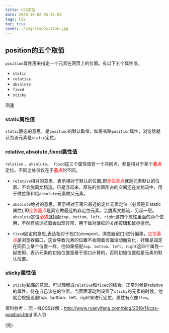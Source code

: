 ```yaml
---
title: CSS定位
date: 2020-10-02 03:11:02
tags: CSS
toc: true
cover: ./img/cssposition.jpg
---
```


## __position的五个取值__
`position`属性用来指定一个元素在网页上的位置。有以下五个属性值。
* `static`
* `relative`
* `absolute`
* `fixed`
* `sticky`
<!--more-->

<font class="ff6666">测速</font>

### __static属性值__
`static`静态的意思，是`position`的默认取值，如果省略`position`属性，浏览器就认为该元素是`static`定位。

### __relative,absolute,fixed属性值__
`relative` 、`absolute`、` fixed`这三个属性值有一个共同点，都是相对于某个<font color=#FF3333><b>基点</b></font>定位。不同之处仅仅在于<font color=#FF3333><b>基点</b></font>的不同。

*  `relative`相对的意思，表示相对于默认的位置,即<font color=#FF6666><b>定位基点</b></font>就是元素默认的位置。不会脱离文档流。只是浮起来，原先的位置所占的空间还在文档流中。用于做位移和给`absolute`元素做父元素。


* `absolute`绝对的意思，表示相对于离它最近的定位元素定位（必须是非static属性),即<font color=#FF6666><b>定位基点</b></font>是离它做最近的非定位元素。会脱离文档流，另起一层。`absolute`定位<font color=#FF3333><b>必须</b></font>就搭配`top`、`bottom`、`left`、`right`这四个属性里面的两个使用，不然有些浏览器会出现异常，用于做对话框的关闭按钮和鼠标提示。


* `fixed`固定的意思,表达相对于视口(viewport，浏览器窗口)进行偏移，<font color=#FF6666><b>定位基点</b></font>是浏览器窗口，这会导致元素的位置不会随着页面滚动而变化，好像是固定在网页上某个位置一样。他如果搭配`top`、`bottom`、`left`、`right`这四个属性一起使用，表示元素的初始位置是基于视口计算的，否则初始位置就是元素的默认位置。

### __sticky属性值__
* `sticky`粘滞的意思。可以理解成`relative`和`fixed`的结合。正常时候是relative的属性，待在自己该在的位置。当页面滚动到设置了`sticky`的元素的时候，他就会根据设置top、bottom、left、right来进行定位，属性有点像`flex`。

资料参考：
阮一峰CSS详解：http://www.ruanyifeng.com/blog/2019/11/css-position.html
饥人谷


(完)
